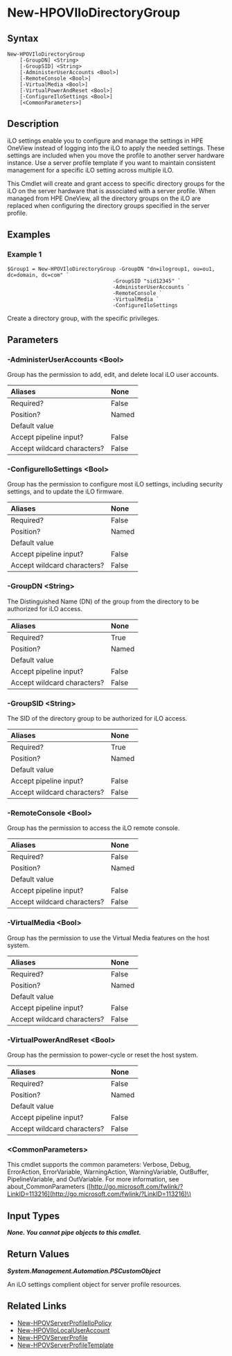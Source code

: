 ﻿---
description: Create compliant iLO directory group object for server profile type resources.
---

# New-HPOVIloDirectoryGroup

## Syntax

```text
New-HPOVIloDirectoryGroup
    [-GroupDN] <String>
    [-GroupSID] <String>
    [-AdministerUserAccounts <Bool>]
    [-RemoteConsole <Bool>]
    [-VirtualMedia <Bool>]
    [-VirtualPowerAndReset <Bool>]
    [-ConfigureIloSettings <Bool>]
    [<CommonParameters>]
```

## Description

iLO settings enable you to configure and manage the settings in HPE OneView instead of logging into the iLO to apply the needed settings. These settings are included when you move the profile to another server hardware instance. Use a server profile template if you want to maintain consistent management for a specific iLO setting across multiple iLO.

This Cmdlet will create and grant access to specific directory groups for the iLO on the server hardware that is associated with a server profile. When managed from HPE OneView, all the directory groups on the iLO are replaced when configuring the directory groups specified in the server profile.

## Examples

###  Example 1 

```text
$Group1 = New-HPOVIloDirectoryGroup -GroupDN "dn=ilogroup1, ou=ou1, dc=domain, dc=com" `
                                  -GroupSID "sid12345" `
                                  -AdministerUserAccounts `
                                  -RemoteConsole `
                                  -VirtualMedia `
                                  -ConfigureIloSettings
```

Create a directory group, with the specific privileges.

## Parameters

### -AdministerUserAccounts &lt;Bool&gt;

Group has the permission to add, edit, and delete local iLO user accounts.

| Aliases | None |
| :--- | :--- |
| Required? | False |
| Position? | Named |
| Default value |  |
| Accept pipeline input? | False |
| Accept wildcard characters? | False |

### -ConfigureIloSettings &lt;Bool&gt;

Group has the permission to configure most iLO settings, including security settings, and to update the iLO firmware.

| Aliases | None |
| :--- | :--- |
| Required? | False |
| Position? | Named |
| Default value |  |
| Accept pipeline input? | False |
| Accept wildcard characters? | False |

### -GroupDN &lt;String&gt;

The Distinguished Name (DN) of the group from the directory to be authorized for iLO access.

| Aliases | None |
| :--- | :--- |
| Required? | True |
| Position? | Named |
| Default value |  |
| Accept pipeline input? | False |
| Accept wildcard characters? | False |

### -GroupSID &lt;String&gt;

The SID of the directory group to be authorized for iLO access.

| Aliases | None |
| :--- | :--- |
| Required? | True |
| Position? | Named |
| Default value |  |
| Accept pipeline input? | False |
| Accept wildcard characters? | False |

### -RemoteConsole &lt;Bool&gt;

Group has the permission to access the iLO remote console.

| Aliases | None |
| :--- | :--- |
| Required? | False |
| Position? | Named |
| Default value |  |
| Accept pipeline input? | False |
| Accept wildcard characters? | False |

### -VirtualMedia &lt;Bool&gt;

Group has the permission to use the Virtual Media features on the host system.

| Aliases | None |
| :--- | :--- |
| Required? | False |
| Position? | Named |
| Default value |  |
| Accept pipeline input? | False |
| Accept wildcard characters? | False |

### -VirtualPowerAndReset &lt;Bool&gt;

Group has the permission to power-cycle or reset the host system.

| Aliases | None |
| :--- | :--- |
| Required? | False |
| Position? | Named |
| Default value |  |
| Accept pipeline input? | False |
| Accept wildcard characters? | False |

### &lt;CommonParameters&gt;

This cmdlet supports the common parameters: Verbose, Debug, ErrorAction, ErrorVariable, WarningAction, WarningVariable, OutBuffer, PipelineVariable, and OutVariable. For more information, see about\_CommonParameters \([http://go.microsoft.com/fwlink/?LinkID=113216](http://go.microsoft.com/fwlink/?LinkID=113216)\)

## Input Types

_**None.  You cannot pipe objects to this cmdlet.**_

## Return Values

_**System.Management.Automation.PSCustomObject**_

An iLO settings complient object for server profile resources.


## Related Links

* [New-HPOVServerProfileIloPolicy](../servers/new-hpovserverprofileilopolicy.md)
* [New-HPOVIloLocalUserAccount](../servers/new-hpovilolocaluseraccount.md)
* [New-HPOVServerProfile](../servers/new-hpovserverprofile.md)
* [New-HPOVServerProfileTemplate](../servers/new-hpovserverprofiletemplate.md)
